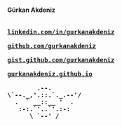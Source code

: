#### Gürkan Akdeniz  <br/>
<pre>
<b>
<a target="_blank" href='https://linkedin.com/in/g%C3%BCrkanakdeniz'>linkedin.com/in/gurkanakdeniz</a> <br/>
<a target="_blank" href='https://github.com/gurkanakdeniz'>github.com/gurkanakdeniz</a> <br/>
<a target="_blank" href='https://gist.github.com/gurkanakdeniz'>gist.github.com/gurkanakdeniz</a> <br/>
<a target="_blank" href='https://gurkanakdeniz.github.io'>gurkanakdeniz.github.io</a> <br/>
        .--.
\`--._,'.::.`._.--'/
  .  ` __::__ '  .
   :-:.`'..`'.:-:
      \ `--' /
</b>
</pre>
